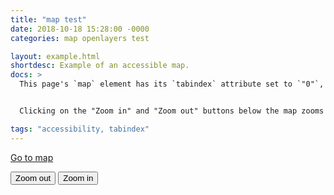 ```yaml
---
title: "map test"
date: 2018-10-18 15:28:00 -0000
categories: map openlayers test

layout: example.html
shortdesc: Example of an accessible map.
docs: >
  This page's `map` element has its `tabindex` attribute set to `"0"`, that makes it focusable. To focus the map element you can either navigate to it using the "tab" key or use the skip link. When the `map` element is focused the + and - keys can be used to zoom in and out and the arrow keys can be used to pan.


  Clicking on the "Zoom in" and "Zoom out" buttons below the map zooms the map in and out. You can navigate to the buttons using the "tab" key, and press the "enter" key to trigger the zooming action.

tags: "accessibility, tabindex"
---
```

<script>
  import Map from 'https://github.com/openlayers/openlayers/tree/master/src/ol/Map.js';
import View from 'https://github.com/openlayers/openlayers/tree/master/src/ol/View.js';
import TileLayer from 'https://github.com/openlayers/openlayers/tree/master/src/ol/layer/Tile.js';
import OSM from 'https://github.com/openlayers/openlayers/tree/master/src/ol/source/OSM.js';


const map = new Map({
  layers: [
    new TileLayer({
      source: new OSM()
    })
  ],
  target: 'map',
  view: new View({
    center: [0, 0],
    zoom: 2
  })
});

document.getElementById('zoom-out').onclick = function() {
  const view = map.getView();
  const zoom = view.getZoom();
  view.setZoom(zoom - 1);
};

document.getElementById('zoom-in').onclick = function() {
  const view = map.getView();
  const zoom = view.getZoom();
  view.setZoom(zoom + 1);
};
</script>
<a class="skiplink" href="#map">Go to map</a>
<div id="map" class="map" tabindex="0"></div>
<button id="zoom-out">Zoom out</button>
<button id="zoom-in">Zoom in</button>
